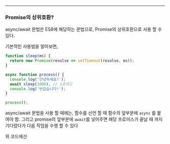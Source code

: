 
---

### Promise의 상위호환?

async/await 문법은 ES8에 해당하는 문법으로, Promise의 상위호환으로 사용 할 수 있다.

기본적인 사용법을 알아보면, 

```js
function sleep(ms) {
  return new Promise(resolve => setTimeout(resolve, ms));
}

async function process() {
  console.log('안녕하세요!');
  await sleep(1000); // 1초쉬고
  console.log('반갑습니다!');
}

process();
```

async/await 문법을 사용 할 때에는, 함수를 선언 할 때 함수의 앞부분에 `async` 를 붙여야 함. 그리고
promise의 앞부분에 `await`를 넣어주면 해당 프로미스가 끝날 때 까지 기다렸다가 다음 작업을 수행 할 수 있다

위 코드에선 